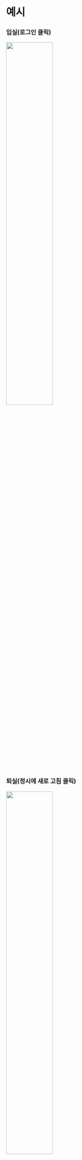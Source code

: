 # 예시

### 입실(로그인 클릭)
<img src="https://github.com/user-attachments/assets/8b4486b0-c03b-4cea-ab4d-c476b4632eba" style="width:50%;">

### 퇴실(정시에 새로 고침 클릭)
<img src="https://github.com/user-attachments/assets/9b802c25-4298-4456-8f85-de382b24b8da" style="width:50%;">

# 설명
싸피에서 입/퇴실 버튼 클릭을 자동으로 해주는 크롬 확장프로그램 입니다.

### [다운 로드](https://chromewebstore.google.com/detail/%EC%B6%9C%EC%84%9D/mgegboihieebjpggehiloenadmilbogg)하러 가기
